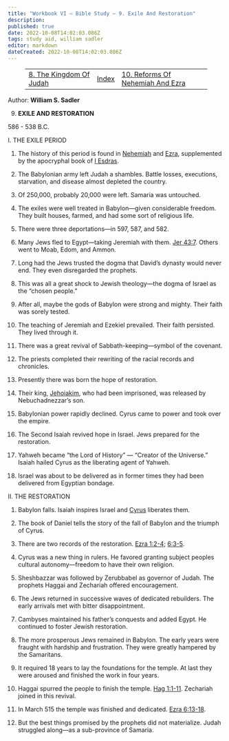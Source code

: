 ```yaml
---
title: "Workbook VI — Bible Study — 9. Exile And Restoration"
description: 
published: true
date: 2022-10-08T14:02:03.086Z
tags: study aid, william sadler
editor: markdown
dateCreated: 2022-10-08T14:02:03.086Z
---
```


<figure class="table chapter-navigator">
	<table>
		<tbody>
		<tr>
			<td><a href="/en/article/William_S_Sadler/Workbook_6_Bible_Study/History_2_8">8. The Kingdom Of Judah</a></td>
			<td><a href="/en/article/William_S_Sadler/Workbook_6_Bible_Study/Index">Index</a></td>
			<td><a href="/en/article/William_S_Sadler/Workbook_6_Bible_Study/History_2_10">10. Reforms Of Nehemiah And Ezra</a></td>
		</tr>
		</tbody>
	</table>
</figure>

Author: **William S. Sadler**


9. **EXILE AND RESTORATION**

586 - 538 B.C.

I. THE EXILE PERIOD

1. The history of this period is found in [Nehemiah](/en/Bible/Nehemiah/1.htm) and [Ezra](/en/Bible/Ezra/1.htm), supplemented by the apocryphal book of [I Esdras](http://www.earlyjewishwritings.com/1esdras.html).

2. The Babylonian army left Judah a shambles. Battle losses, executions, starvation, and disease almost depleted the country.

3. Of 250,000, probably 20,000 were left. Samaria was untouched.

4. The exiles were well treated in Babylon—given considerable freedom. They built houses, farmed, and had some sort of religious life.

5. There were three deportations—in 597, 587, and 582.

6. Many Jews fled to Egypt—taking Jeremiah with them. [Jer 43:7](/en/Bible/Jeremiah/43#v7). Others went to Moab, Edom, and Ammon.

7. Long had the Jews trusted the dogma that David’s dynasty would never end. They even disregarded the prophets.

8. This was all a great shock to Jewish theology—the dogma of Israel as the “chosen people.”

9. After all, maybe the gods of Babylon were strong and mighty. Their faith was sorely tested.

10. The teaching of Jeremiah and Ezekiel prevailed. Their faith persisted. They lived through it.

11. There was a great revival of Sabbath-keeping—symbol of the covenant.

12. The priests completed their rewriting of the racial records and chronicles.

13. Presently there was born the hope of restoration.

14. Their king, [Jehoiakim](https://en.wikipedia.org/wiki/Jehoiakim), who had been imprisoned, was released by Nebuchadnezzar’s son.

15. Babylonian power rapidly declined. Cyrus came to power and took over the empire.

16. The Second Isaiah revived hope in Israel. Jews prepared for the restoration.

17. Yahweh became “the Lord of History” — “Creator of the Universe.” Isaiah hailed Cyrus as the liberating agent of Yahweh.

18. Israel was about to be delivered as in former times they had been delivered from Egyptian bondage.

II. THE RESTORATION

1. Babylon falls. Isaiah inspires Israel and [Cyrus](https://en.wikipedia.org/wiki/Cyrus_the_Great) liberates them.

2. The book of Daniel tells the story of the fall of Babylon and the triumph of Cyrus.

3. There are two records of the restoration. [Ezra 1:2-4](/en/Bible/Ezra/1#v2); [6:3-5](/en/Bible/Ezra/6#v3).

4. Cyrus was a new thing in rulers. He favored granting subject peoples cultural autonomy—freedom to have their own religion.

5. Sheshbazzar was followed by Zerubbabel as governor of Judah. The prophets Haggai and Zechariah offered encouragement.

6. The Jews returned in successive waves of dedicated rebuilders. The early arrivals met with bitter disappointment.

7. Cambyses maintained his father’s conquests and added Egypt. He continued to foster Jewish restoration.

8. The more prosperous Jews remained in Babylon. The early years were fraught with hardship and frustration. They were greatly hampered by the Samaritans.

9. It required 18 years to lay the foundations for the temple. At last they were aroused and finished the work in four years.

10. Haggai spurred the people to finish the temple. [Hag 1:1-11](/en/Bible/Haggai/1#v1). Zechariah joined in this revival.

11. In March 515 the temple was finished and dedicated. [Ezra 6:13-18](/en/Bible/Ezra/6#v13).

12. But the best things promised by the prophets did not materialize. Judah struggled along—as a sub-province of Samaria.


<br>

